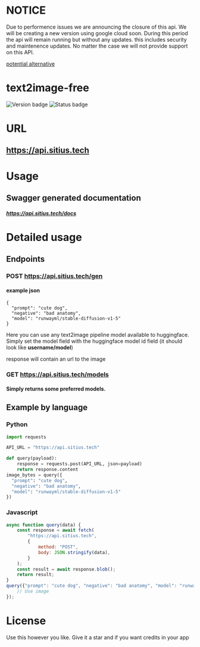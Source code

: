 # NOTICE
Due to performence issues we are announcing the closure of this api.
We will be creating a new version using google cloud soon.
During this period the api will remain running but without any updates. this includes security and maintenence updates. No matter the case we will not provide support on this API.

[potential alternative](https://github.com/sitiusAI/text2image-free/issues/7)


# text2image-free
![Version badge](https://img.shields.io/badge/version-beta--0.1-blue)
![Status badge](https://img.shields.io/badge/status-online-green)

# URL 
## https://api.sitius.tech

# Usage
## Swagger generated documentation
##### https://api.sitius.tech/docs

# Detailed usage

## Endpoints

### POST https://api.sitius.tech/gen

#### example json

```
{
  "prompt": "cute dog",
  "negative": "bad anatomy",
  "model": "runwayml/stable-diffusion-v1-5"
}
```

Here you can use any text2image pipeline model available to huggingface.
Simply set the model field with the huggingface model id field (it should look like **username/model**)

response will contain an url to the image

### GET https://api.sitius.tech/models

#### Simply returns some preferred models.

## Example by language

### Python

```python
import requests

API_URL = "https://api.sitius.tech"

def query(payload):
	response = requests.post(API_URL, json=payload)
	return response.content
image_bytes = query({
  "prompt": "cute dog",
  "negative": "bad anatomy",
  "model": "runwayml/stable-diffusion-v1-5"
})
```

### Javascript

```js
async function query(data) {
	const response = await fetch(
		"https://api.sitius.tech",
		{
			method: "POST",
			body: JSON.stringify(data),
		}
	);
	const result = await response.blob();
	return result;
}
query({"prompt": "cute dog", "negative": "bad anatomy", "model": "runwayml/stable-diffusion-v1-5"}).then((response) => {
	// Use image
});
```

# License

Use this however you like. Give it a star and if you want credits in your app
